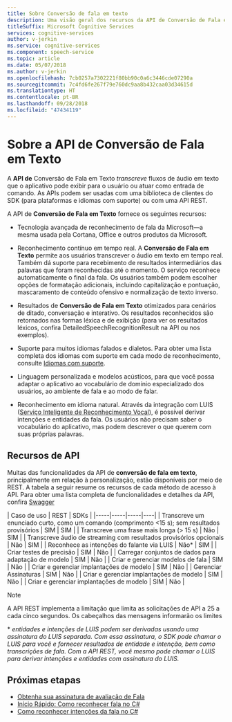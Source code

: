```yaml
---
title: Sobre Conversão de fala em texto
description: Uma visão geral dos recursos da API de Conversão de Fala em Texto.
titleSuffix: Microsoft Cognitive Services
services: cognitive-services
author: v-jerkin
ms.service: cognitive-services
ms.component: speech-service
ms.topic: article
ms.date: 05/07/2018
ms.author: v-jerkin
ms.openlocfilehash: 7cb0257a7302221f80bb90c0a6c3446cde07290a
ms.sourcegitcommit: 7c4fd6fe267f79e760dc9aa8b432caa03d34615d
ms.translationtype: HT
ms.contentlocale: pt-BR
ms.lasthandoff: 09/28/2018
ms.locfileid: "47434119"
---
```

# <a name="about-the-speech-to-text-api"></a>Sobre a API de Conversão de Fala em Texto

A **API de** Conversão de Fala em Texto *transcreve* fluxos de áudio em texto que o aplicativo pode exibir para o usuário ou atuar como entrada de comando. As APIs podem ser usadas com uma biblioteca de clientes do SDK (para plataformas e idiomas com suporte) ou com uma API REST.

A API de **Conversão de Fala em Texto** fornece os seguintes recursos:

- Tecnologia avançada de reconhecimento de fala da Microsoft—a mesma usada pela Cortana, Office e outros produtos da Microsoft.

- Reconhecimento contínuo em tempo real. A **Conversão de Fala em Texto** permite aos usuários transcrever o áudio em texto em tempo real. Também dá suporte para recebimento de resultados intermediários das palavras que foram reconhecidas até o momento. O serviço reconhece automaticamente o final da fala. Os usuários também podem escolher opções de formatação adicionais, incluindo capitalização e pontuação, mascaramento de conteúdo ofensivo e normalização de texto inverso.

- Resultados de **Conversão de Fala em Texto** otimizados para cenários de ditado, conversação e interativo. Os resultados reconhecidos são retornados nas formas léxica e de exibição (para ver os resultados léxicos, confira DetailedSpeechRecognitionResult na API ou nos exemplos).

- Suporte para muitos idiomas falados e dialetos. Para obter uma lista completa dos idiomas com suporte em cada modo de reconhecimento, consulte [Idiomas com suporte](language-support.md#speech-to-text).

- Linguagem personalizada e modelos acústicos, para que você possa adaptar o aplicativo ao vocabulário de domínio especializado dos usuários, ao ambiente de fala e ao modo de falar.

- Reconhecimento em idioma natural. Através da integração com LUIS ([Serviço Inteligente de Reconhecimento Vocal](https://docs.microsoft.com/azure/cognitive-services/luis/)), é possível derivar intenções e entidades da fala. Os usuários não precisam saber o vocabulário do aplicativo, mas podem descrever o que querem com suas próprias palavras.

## <a name="api-capabilities"></a>Recursos de API

Muitas das funcionalidades da API de **conversão de fala em texto**, principalmente em relação à personalização, estão disponíveis por meio de REST. A tabela a seguir resume os recursos de cada método de acesso à API. Para obter uma lista completa de funcionalidades e detalhes da API, confira [Swagger](https://swagger/service/11ed9226-335e-4d08-a623-4547014ba2cc#/)

| Caso de uso | REST | SDKs |
|-----|-----|-----|----|
| Transcreve um enunciado curto, como um comando (comprimento <15 s); sem resultados provisórios | SIM | SIM |
| Transcreve uma frase mais longa (> 15 s) | Não  | SIM |
| Transcreve áudio de streaming com resultados provisórios opcionais | Não  | SIM |
| Reconhece as intenções do falante via LUIS | Não\* | SIM |
| Criar testes de precisão | SIM | Não  |
| Carregar conjuntos de dados para adaptação de modelo | SIM | Não  |
| Criar e gerenciar modelos de fala | SIM | Não  |
| Criar e gerenciar implantações de modelo | SIM | Não  |
| Gerenciar Assinaturas | SIM | Não  |
| Criar e gerenciar implantações de modelo | SIM | Não  |
| Criar e gerenciar implantações de modelo | SIM | Não  |

> [!NOTE]
> A API REST implementa a limitação que limita as solicitações de API a 25 a cada cinco segundos. Os cabeçalhos das mensagens informarão os limites

\* *entidades e intenções de LUIS podem ser derivadas usando uma assinatura do LUIS separada. Com essa assinatura, o SDK pode chamar o LUIS para você e fornecer resultados de entidade e intenção, bem como transcrições de fala. Com a API REST, você mesmo pode chamar o LUIS para derivar intenções e entidades com assinatura do LUIS.*

## <a name="next-steps"></a>Próximas etapas

* [Obtenha sua assinatura de avaliação de Fala](https://azure.microsoft.com/try/cognitive-services/)
* [Início Rápido: Como reconhecer fala no C#](quickstart-csharp-dotnet-windows.md)
* [Como reconhecer intenções da fala no C#](how-to-recognize-intents-from-speech-csharp.md)
